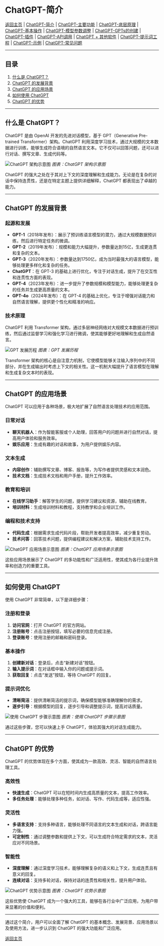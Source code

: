 # ChatGPT-简介

[返回主页](../README.md) | [ChatGPT-简介](ChatGPT-Introduction.md) | [ChatGPT-主要功能](ChatGPT-Key%20Features.md) | [ChatGPT-底层原理](ChatGPT-Underlying%20Principles.md) | [ChatGPT-基本操作](ChatGPT-Basic%20Operations.md) | [ChatGPT-模型参数调整](ChatGPT-Model%20Parameter%20Adjustment.md) | [ChatGPT-GPTs的创建](ChatGPT-Creating%20GPTs.md) | [ChatGPT-插件](ChatGPT-Plugins.md) | [ChatGPT-API调用](ChatGPT-API%20Calls.md) | [ChatGPT + 其他软件](ChatGPT-Plus%20Other%20Software.md) | [ChatGPT-提示词工程](ChatGPT-Prompt%20Engineering.md) | [ChatGPT-示例](ChatGPT-Examples.md) | [ChatGPT-常见问题](ChatGPT-FAQ.md)

---

## 目录

1. [什么是 ChatGPT？](#什么是-chatgpt)
2. [ChatGPT 的发展背景](#chatgpt-的发展背景)
3. [ChatGPT 的应用场景](#chatgpt-的应用场景)
4. [如何使用 ChatGPT](#如何使用-chatgpt)
5. [ChatGPT 的优势](#chatgpt-的优势)

---

## 什么是 ChatGPT？

ChatGPT 是由 OpenAI 开发的先进对话模型，基于 GPT（Generative Pre-trained Transformer）架构。ChatGPT 利用深度学习技术，通过大规模的文本数据进行训练，能够生成符合语境的自然语言文本。它不仅可以回答问题，还可以进行对话、撰写文章、生成代码等。

![ChatGPT 架构示意图](https://example.com/chatgpt-architecture-chart.png)
*图表：ChatGPT 架构示意图*

ChatGPT 的强大之处在于其对上下文的深度理解和生成能力。无论是在复杂的对话中保持连贯性，还是在特定主题上提供详细解释，ChatGPT 都表现出了卓越的能力。

---

## ChatGPT 的发展背景

### 起源和发展

- **GPT-1**（2018年发布）：展示了预训练语言模型的潜力，通过大规模数据预训练，然后进行特定任务的微调。
- **GPT-2**（2019年发布）：规模和能力大幅提升，参数量达到15亿，生成更连贯和复杂的文本。
- **GPT-3**（2020年发布）：参数量达到1750亿，成为当时最强大的语言模型，能够处理更多样化和复杂的任务。
- **ChatGPT**：在 GPT-3 的基础上进行优化，专注于对话生成，提升了在交互性和连贯性方面的表现。
- **GPT-4**（2023年发布）：进一步提升了参数规模和模型能力，能够处理更复杂的任务并生成更高质量的文本。
- **GPT-4o**（2024年发布）：在 GPT-4 的基础上优化，专注于增强对话能力和自然语言理解，提供更个性化和精准的响应。

### 技术原理

ChatGPT 利用 Transformer 架构，通过多层神经网络对大规模文本数据进行预训练，然后通过监督学习和强化学习进行微调，使其能够更好地理解和生成自然语言。

![GPT 发展历程](https://example.com/gpt-evolution-chart.png)
*图表：GPT 发展历程*

Transformer 架构的核心是自注意力机制，它使模型能够关注输入序列中的不同部分，并在生成输出时考虑上下文的相关性。这一机制大幅提升了语言模型在理解和生成复杂文本时的表现。

---

## ChatGPT 的应用场景

ChatGPT 可以应用于各种场景，极大地扩展了自然语言处理技术的应用范围。

### 日常对话

- **聊天机器人**：作为智能客服或个人助理，回答用户的问题并进行自然对话，提高用户体验和服务效率。
- **娱乐应用**：生成有趣的对话和故事，为用户提供娱乐内容。

### 文本生成

- **内容创作**：辅助撰写文章、博客、报告等，为写作者提供灵感和文本润色。
- **技术文档**：生成技术文档和用户手册，提升工作效率。

### 教育和培训

- **在线学习助手**：解答学生的问题，提供学习建议和资源，辅助在线教育。
- **培训材料**：生成培训材料和教程，支持教学和企业培训工作。

### 编程和技术支持

- **代码生成**：根据需求生成代码片段，帮助开发者提高效率，减少重复劳动。
- **技术问答**：回答技术问题，提供编程建议和解决方案，辅助技术支持工作。

![ChatGPT 应用场景示意图](https://example.com/chatgpt-use-cases-chart.png)
*图表：ChatGPT 应用场景示意图*

这些应用场景展示了 ChatGPT 的多功能性和广泛适用性，使其成为各行业提升效率和创造力的重要工具。

---

## 如何使用 ChatGPT

使用 ChatGPT 非常简单，以下是详细步骤：

### 注册和登录

1. **访问官网**：打开 ChatGPT 的官方网站。
2. **注册账号**：点击注册按钮，填写必要的信息完成注册。
3. **登录账号**：使用注册的邮箱和密码登录。

### 基本操作

1. **创建新对话**：登录后，点击“新建对话”按钮。
2. **输入提示词**：在对话框中输入你的问题或提示词。
3. **获取回复**：点击“发送”按钮，等待 ChatGPT 的回复。

### 提示词优化

- **清晰简洁**：提供清晰简洁的提示词，确保模型能够准确理解你的需求。
- **逐步引导**：根据模型的回复，逐步引导和调整提示词，提高对话质量。

![使用 ChatGPT 步骤示意图](https://example.com/how-to-use-chatgpt-chart.png)
*图表：使用 ChatGPT 步骤示意图*

通过这些步骤，您可以快速上手 ChatGPT，体验其强大的对话生成能力。

---

## ChatGPT 的优势

ChatGPT 的优势体现在多个方面，使其成为一款高效、灵活、智能的自然语言处理工具。

### 高效性

- **快速生成**：ChatGPT 可以在短时间内生成高质量的文本，提高工作效率。
- **多任务处理**：能够处理多种任务，如对话、写作、代码生成等，适应性强。

### 灵活性

- **多语言支持**：支持多种语言，能够处理不同语言的文本生成和对话，跨语言能力强。
- **可定制性**：通过调整参数和提供上下文，可以生成符合特定需求的文本，灵活应对不同场景。

### 智能性

- **深度理解**：通过深度学习技术，能够理解复杂的语义和上下文，生成连贯且有意义的回复。
- **连续对话**：支持多轮对话，保持对话的连贯性和相关性，提升用户体验。

![ChatGPT 优势示意图](https://example.com/chatgpt-advantages-chart.png)
*图表：ChatGPT 优势示意图*

这些优势使 ChatGPT 成为一个强大的工具，能够在各行业中广泛应用，为用户带来显著的价值和便利。

---

通过这个简介，用户可以全面了解 ChatGPT 的基本概念、发展背景、应用场景以及使用方法，进一步认识到 ChatGPT 的强大功能和广泛应用。

[返回主页](../README.md)
